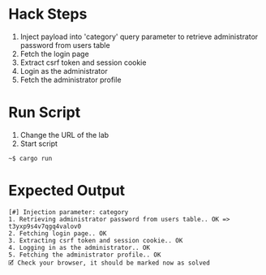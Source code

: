 # Hack Steps

1. Inject payload into 'category' query parameter to retrieve administrator password from users table
2. Fetch the login page
3. Extract csrf token and session cookie
4. Login as the administrator
5. Fetch the administrator profile

# Run Script

1. Change the URL of the lab
2. Start script

```
~$ cargo run
```

# Expected Output

```
[#] Injection parameter: category
1. Retrieving administrator password from users table.. OK => t3yxp9s4v7qgq4valov0
2. Fetching login page.. OK
3. Extracting csrf token and session cookie.. OK
4. Logging in as the administrator.. OK
5. Fetching the administrator profile.. OK
🗹 Check your browser, it should be marked now as solved
```
